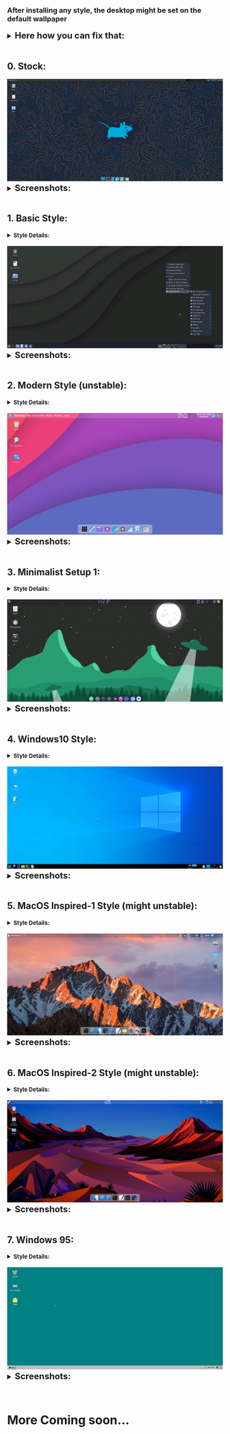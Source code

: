 ### After installing any style, the desktop might be set on the default wallpaper

<details style ="font-size: larger">
<summary><b style ="font-size: larger">Here how you  can fix that: </b></summary>

| Step | Image                        |
|------|------------------------------|
| 1st  | ![img](images/xfce/1.png)    |
| 2nd  | ![img](images/xfce/2.png)    |
| 3rd  | ![img](images/xfce/3.png)    |

</details>
<br>

## 0. Stock:

<center><img src="images/xfce/look_0/desktop.png"></center>

<details style ="font-size: larger">
<summary><b style ="font-size: larger">Screenshots: </b></summary>

|Apps|App Menu|
|--|--|
|![img](images/xfce/look_0/apps.png)|![img](images/xfce/look_0/app-menu.png)|

</details>
<br>

## 1. Basic Style:
<details>
<summary><b style ="font-size: small">Style Details: </summary>
Theme Used: 
<br>

- [Nordic-darker](https://www.gnome-look.org/p/1267246)
- [Qogir](https://www.pling.com/p/1230631/)

Icon Used:
<br>

- [kora](https://www.pling.com/p/1256209/)
- [Qogir](https://www.pling.com/p/1296407/)

</b>
</details>
<br>

<center><img src="images/xfce/look_1/look.png"></center>

<details style ="font-size: larger">
<summary><b style ="font-size: larger">Screenshots: </b></summary>
<img src="images/xfce/look_1/desktop.png">
</details>

<br>

## 2. Modern Style (unstable):

<details>
<summary><b style ="font-size: small">Style Details: </summary>
Theme Used: 
<br>

- [WhiteSur-Light](https://www.pling.com/p/1403328)

Icon Used:
<br>

- [Fluent](https://www.pling.com/p/1477945)

</b>
</details>
<br>

<center><img src="images/xfce/look_2/desktop.png"></center>

<details style ="font-size: larger">
<summary><b style ="font-size: larger">Screenshots: </b></summary>

|Apps|Terminal|
|--|--|
|![img](images/xfce/look_2/applications.png)|![img](images/xfce/look_2/terminal.png)|

|App Search|Hover Effect|
|--|--|
|![img](images/xfce/look_2/search_menu.png)|![img](images/xfce/look_2/hover_effect.gif)|

</details>
<br>

## 3. Minimalist Setup 1:

<details>
<summary><b style ="font-size: small">Style Details: </summary>
Theme Used: 
<br>

- [Materia Manjaro gtk](https://www.pling.com/p/1300363/)
- [Tokyo Night GTK Theme](https://www.gnome-look.org/p/1681315/)

Icon Used:
<br>

- [Tela circle](https://www.gnome-look.org/p/1359276)

Cursor Theme: 
- [Bibata Modern Ice](https://www.pling.com/p/1197198/)

</b>
</details>
<br>

<center><img src="images/xfce/look_3/desktop.png"></center>

<details style ="font-size: larger">
<summary><b style ="font-size: larger">Screenshots: </b></summary>

|Apps|Panel|App Search|
|--|--|--|
|![img](images/xfce/look_3/apps.png)|![img](images/xfce/look_3/extra.png)|![img](images/xfce/look_3/app-search.png)|

</details>
<br>

## 4. Windows10 Style:

<details>
<summary><b style ="font-size: small">Style Details: </summary>
Theme Used: 
<br>

- [Qogir](https://www.pling.com/p/1230631/)
- [Redstone](https://www.opendesktop.org/p/1013482/)

Icon Used:
<br>

- [We10X special](https://www.pling.com/p/1366371/)
- [Windows 10](https://github.com/B00merang-Artwork/Windows-10/)

Cursor Theme: 
- [Windows 10](https://www.gnome-look.org/p/1829490)

</b>
</details>
<br>

<center><img src="images/xfce/look_4/desktop.png"></center>

<details style ="font-size: larger">
<summary><b style ="font-size: larger">Screenshots: </b></summary>

|Apps|Menubar|Buttons|
|--|--|--|
|![img](images/xfce/look_4/basic-apps.png)|![img](images/xfce/look_4/menu.png)|![img](images/xfce/look_4/win-like-close.png)|

</details>
<br>

## 5. MacOS Inspired-1 Style (might unstable):

<details>
<summary><b style ="font-size: small">Style Details: </summary>
Theme Used: 
<br>

- [WhiteSur](https://www.pling.com/p/1403328)

Icon Used:
<br>

- [WhiteSur icon](https://www.gnome-look.org/p/1405756)

Cursor Theme: 
- [WhiteSur cursors](https://www.gnome-look.org/p/1411743)

</b>
</details>
<br>

<center><img src="images/xfce/look_5/desktop.png"></center>

<details style ="font-size: larger">
<summary><b style ="font-size: larger">Screenshots: </b></summary>

|Apps|App Menu|
|--|--|
|![img](images/xfce/look_5/basic-apps.png)|![img](images/xfce/look_5/menu.png)|

|Menu|Hover Effect|
|--|--|
|![img](images/xfce/look_5/logo.png)|![img](images/xfce/look_5/hover.gif)|


</details>
<br>

## 6. MacOS Inspired-2 Style (might unstable):

<details>
<summary><b style ="font-size: small">Style Details: </summary>
Theme Used: 
<br>

- [WhiteSur](https://www.pling.com/p/1403328)

Icon Used:
<br>

- [WhiteSur icon](https://www.gnome-look.org/p/1405756)

Cursor Theme: 
- [McMojave cursors](https://www.gnome-look.org/p/1355701)

</b>
</details>
<br>

<center><img src="images/xfce/look_6/desktop.png"></center>

<details style ="font-size: larger">
<summary><b style ="font-size: larger">Screenshots: </b></summary>

|Apps|Default App Menu|
|--|--|
|![img](images/xfce/look_6/basic-apps.png)|![img](images/xfce/look_6/app-menu-1.png)|

|Path Menu|Hover Effect Like MacOs Inspired-1|
|--|--|
|![img](images/xfce/look_6/extra.png)|![img](images/xfce/look_5/hover.gif)|
 
### More App Menu Style:

|Style 2|Style 3|
|--|--|
|![img](images/xfce/look_6/app-menu-2.png)|![img](images/xfce/look_6/app-menu-3.png)|

#### How to change app menu style:
- Go To `$HOME/.config/rofi/`
- Open The `launcher.sh`
- And Change The Style Number
<img src="images/xfce/look_6/app-menu-change.png">
</details>
<br>

## 7. Windows 95:

<details>
<summary><b style ="font-size: small">Style Details: </summary>
Theme Used: 
<br>

- [Chicago95](https://github.com/grassmunk/Chicago95)

Icon Used:
<br>

- [Chicago95](https://github.com/grassmunk/Chicago95)

Cursor Theme:

- [Chicago95](https://github.com/grassmunk/Chicago95)

</b>
</details>
<br>

<center><img src="images/xfce/look_7/desktop.png"></center>

<details style ="font-size: larger">
<summary><b style ="font-size: larger">Screenshots: </b></summary>

|Start Menu|Apps|
|--|--|
|![img](images/xfce/look_7/start-menu.png)|![img](images/xfce/look_7/basic-apps.png)|

</details>
<br>

<br>

# More Coming soon...

